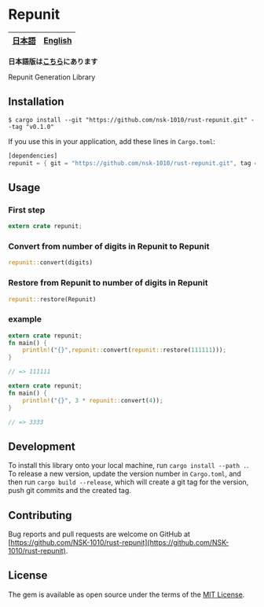 # Repunit
<table>
<thead>
<tr>
<th style="text-align:center">
<a href="README_ja.md">日本語</a>
</th>
<th style="text-align:center">
<a href="README.md">English</a>
</th>
</tr>
</thead>
</table>

**日本語版は[こちら](./README_ja.md)にあります**

Repunit Generation Library

## Installation

    $ cargo install --git "https://github.com/nsk-1010/rust-repunit.git" --tag "v0.1.0"

If you use this in your application, add these lines in `Cargo.toml`:

```rust
[dependencies]
repunit = { git = "https://github.com/nsk-1010/rust-repunit.git", tag = "v0.1.0" }
```

## Usage

### First step
```rust
extern crate repunit;
```

### Convert from number of digits in Repunit to Repunit
```rust
repunit::convert(digits)
```
### Restore from Repunit to number of digits in Repunit
```rust
repunit::restore(Repunit)
```
### example
```rust
extern crate repunit;
fn main() {
    println!("{}",repunit::convert(repunit::restore(111111)));
}

// => 111111
```
```rust
extern crate repunit;
fn main() {
    println!("{}", 3 * repunit::convert(4));
}

// => 3333
```

## Development

To install this library onto your local machine, run `cargo install --path .`. To release a new version, update the version number in `Cargo.toml`, and then run `cargo build --release`, which will create a git tag for the version, push git commits and the created tag.

## Contributing

Bug reports and pull requests are welcome on GitHub at [https://github.com/NSK-1010/rust-repunit](https://github.com/NSK-1010/rust-repunit).

## License

The gem is available as open source under the terms of the [MIT License](https://opensource.org/licenses/MIT).